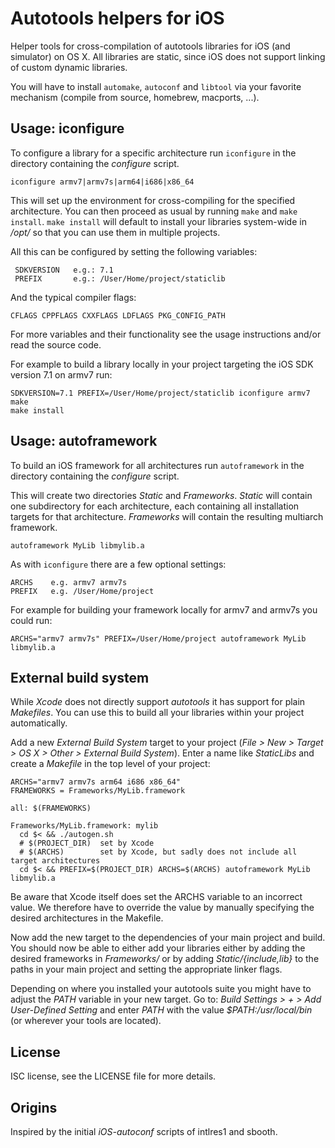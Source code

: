 Autotools helpers for iOS
=========================

Helper tools for cross-compilation of autotools libraries for iOS (and simulator) on OS X.
All libraries are static, since iOS does not support linking of custom dynamic libraries.

You will have to install `automake`, `autoconf` and `libtool` via your favorite mechanism (compile from source, homebrew, macports, ...).


Usage: iconfigure
-----------------

To configure a library for a specific architecture run `iconfigure` in the directory containing the
*configure* script.

    iconfigure armv7|armv7s|arm64|i686|x86_64

This will set up the environment for cross-compiling for the specified architecture.
You can then proceed as usual by running `make` and `make install`. `make install`
will default to install your libraries system-wide in */opt/* so that you can use them
in multiple projects.

All this can be configured by setting the following variables:

     SDKVERSION   e.g.: 7.1
     PREFIX       e.g.: /User/Home/project/staticlib

And the typical compiler flags:

    CFLAGS CPPFLAGS CXXFLAGS LDFLAGS PKG_CONFIG_PATH

For more variables and their functionality see the usage instructions and/or read
the source code.

For example to build a library locally in your project targeting the iOS SDK version 7.1 on armv7 run:

    SDKVERSION=7.1 PREFIX=/User/Home/project/staticlib iconfigure armv7
    make
    make install


Usage: autoframework
--------------------

To build an iOS framework for all architectures run `autoframework` in the directory containing
the *configure* script.

This will create two directories *Static* and *Frameworks*. *Static* will contain one
subdirectory for each architecture, each containing all installation targets for that
architecture. *Frameworks* will contain the resulting multiarch framework.

    autoframework MyLib libmylib.a

As with `iconfigure` there are a few optional settings:

    ARCHS    e.g. armv7 armv7s
    PREFIX   e.g. /User/Home/project

For example for building your framework locally for armv7 and armv7s you could run:

    ARCHS="armv7 armv7s" PREFIX=/User/Home/project autoframework MyLib libmylib.a


External build system
---------------------

While *Xcode* does not directly support *autotools* it has support for plain *Makefiles*.
You can use this to build all your libraries within your project automatically.

Add a new *External Build System* target to your project (*File > New > Target > OS X > Other > External Build System*).
Enter a name like *StaticLibs* and create a *Makefile* in the top level of your project:

    ARCHS="armv7 armv7s arm64 i686 x86_64"
    FRAMEWORKS = Frameworks/MyLib.framework

    all: $(FRAMEWORKS)

    Frameworks/MyLib.framework: mylib
      cd $< && ./autogen.sh
      # $(PROJECT_DIR)  set by Xcode
      # $(ARCHS)        set by Xcode, but sadly does not include all target architectures
      cd $< && PREFIX=$(PROJECT_DIR) ARCHS=$(ARCHS) autoframework MyLib libmylib.a

Be aware that Xcode itself does set the ARCHS variable to an incorrect value. We therefore
have to override the value by manually specifying the desired architectures in the
Makefile.

Now add the new target to the dependencies of your main project and build.
You should now be able to either add your libraries either by adding the
desired frameworks in *Frameworks/* or by adding *Static/{include,lib}* to the
paths in your main project and setting the appropriate linker flags.

Depending on where you installed your autotools suite you might have to adjust the
*PATH* variable in your new target. Go to: *Build Settings > + > Add User-Defined Setting*
and enter *PATH* with the value *$PATH:/usr/local/bin* (or wherever your tools are
located).


License
-------

ISC license, see the LICENSE file for more details.


Origins
-------

Inspired by the initial *iOS-autoconf* scripts of intlres1 and sbooth.

